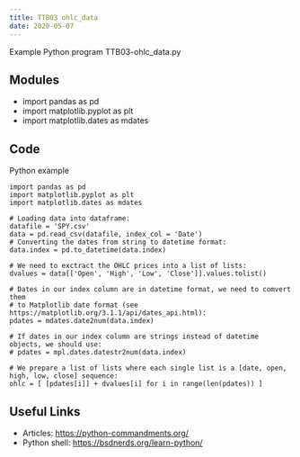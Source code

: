 ```yaml
---
title: TTB03 ohlc_data
date: 2020-05-07
---
```

Example Python program TTB03-ohlc_data.py

## Modules

* import pandas as pd
* import matplotlib.pyplot as plt
* import matplotlib.dates as mdates

## Code

Python example

    import pandas as pd
    import matplotlib.pyplot as plt
    import matplotlib.dates as mdates
    
    # Loading data into dataframe:
    datafile = 'SPY.csv'
    data = pd.read_csv(datafile, index_col = 'Date')
    # Converting the dates from string to datetime format:
    data.index = pd.to_datetime(data.index)
    
    # We need to exctract the OHLC prices into a list of lists:
    dvalues = data[['Open', 'High', 'Low', 'Close']].values.tolist()
    
    # Dates in our index column are in datetime format, we need to comvert them 
    # to Matplotlib date format (see https://matplotlib.org/3.1.1/api/dates_api.html):
    pdates = mdates.date2num(data.index)
    
    # If dates in our index column are strings instead of datetime objects, we should use:
    # pdates = mpl.dates.datestr2num(data.index)
    
    # We prepare a list of lists where each single list is a [date, open, high, low, close] sequence:
    ohlc = [ [pdates[i]] + dvalues[i] for i in range(len(pdates)) ]

## Useful Links

- Articles: https://python-commandments.org/
- Python shell: https://bsdnerds.org/learn-python/
